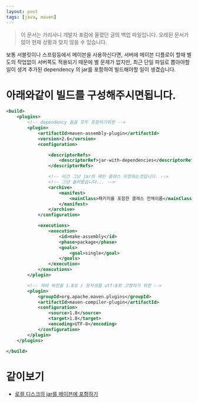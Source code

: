 ```yaml
---
layout: post
tags: [java, maven]
---
```


> 이 문서는 가리사니 개발자 포럼에 올렸던 글의 백업 파일입니다.
오래된 문서가 많아 현재 상황과 맞지 않을 수 있습니다.


보통 서블릿이나 스프링등에서 메이븐을 사용하신다면, 서버에 메이븐 디플로이 할때 별도의 작업없이 서버쪽도 적용되기 때문에 별 문제가 없지만,
최근 단일 파일로 뽑아야할 일이 생겨 추가된 dependency 의 jar를 포함하여 빌드해야할 일이 생겼습니다.


# 아래와같이 빌드를 구성해주시면됩니다.
``` xml
<build>
	<plugins>
		<!-- dependency 들을 모두 포함하기위한 -->
		<plugin>
			<artifactId>maven-assembly-plugin</artifactId>
			<version>2.6</version>
			<configuration>

				<descriptorRefs>
					<descriptorRef>jar-with-dependencies</descriptorRef>
				</descriptorRefs>

				<!-- 이건 그냥 jar의 메인 클래스 지정하는것입니다. -->
				<!-- 그냥 올려봤습니다... -->
				<archive>
					<manifest>
						<mainClass>패키지를 포함한 클래스 전체이름</mainClass>
					</manifest>
				</archive>
			</configuration>

			<executions>
				<execution>
					<id>make-assembly</id>
					<phase>package</phase>
					<goals>
						<goal>single</goal>
					</goals>
				</execution>
			</executions>
		</plugin>

		<!-- 자바 버전을 1.8로 / 문자셋을 utf-8로 고정하기 위한 -->
		<plugin>
			<groupId>org.apache.maven.plugins</groupId>
			<artifactId>maven-compiler-plugin</artifactId>
			<configuration>
				<source>1.8</source>
				<target>1.8</target>
				<encoding>UTF-8</encoding>
			</configuration>
		</plugin>
	</plugins>

</build>
```

# 같이보기
 - [로컬 디스크의 jar를 메이븐에 포함하기](/2016/06/19/%EB%B0%B1%EC%97%85-%EA%B0%80%EB%A6%AC%EC%82%AC%EB%8B%88-%EB%A1%9C%EC%BB%AC-%EB%94%94%EC%8A%A4%ED%81%AC%EC%9D%98-jar%EB%A5%BC-%EB%A9%94%EC%9D%B4%EB%B8%90%EC%97%90-%ED%8F%AC%ED%95%A8%ED%95%98%EA%B8%B0.html)